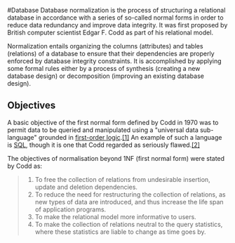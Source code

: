 #Database 
Database normalization is the process of structuring a relational database in accordance with a series of so-called normal forms in order to reduce data redundancy and improve data integrity. It was first proposed by British computer scientist Edgar F. Codd as part of his relational model.

Normalization entails organizing the columns (attributes) and tables (relations) of a database to ensure that their dependencies are properly enforced by database integrity constraints. It is accomplished by applying some formal rules either by a process of synthesis (creating a new database design) or decomposition (improving an existing database design). 

## Objectives

A basic objective of the first normal form defined by Codd in 1970 was to permit data to be queried and manipulated using a "universal data sub-language" grounded in [first-order logic](https://en.wikipedia.org/wiki/First-order_logic "First-order logic").[[1]](https://en.wikipedia.org/wiki/Database_normalization#cite_note-1) An example of such a language is [SQL](https://en.wikipedia.org/wiki/SQL "SQL"), though it is one that Codd regarded as seriously flawed.[[2]](https://en.wikipedia.org/wiki/Database_normalization#cite_note-2)

The objectives of normalisation beyond 1NF (first normal form) were stated by Codd as:

> 1. To free the collection of relations from undesirable insertion, update and deletion dependencies.
> 2. To reduce the need for restructuring the collection of relations, as new types of data are introduced, and thus increase the life span of application programs.
> 3. To make the relational model more informative to users.
> 4. To make the collection of relations neutral to the query statistics, where these statistics are liable to change as time goes by.